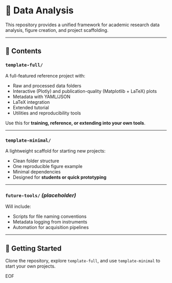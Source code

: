 # 🧠 Data Analysis

This repository provides a unified framework for academic research data analysis, figure creation, and project scaffolding.

---

## 📁 Contents

### `template-full/`
A full-featured reference project with:

- Raw and processed data folders
- Interactive (Plotly) and publication-quality (Matplotlib + LaTeX) plots
- Metadata with YAML/JSON
- LaTeX integration
- Extended tutorial
- Utilities and reproducibility tools

Use this for **training, reference, or extending into your own tools**.

---

### `template-minimal/`
A lightweight scaffold for starting new projects:

- Clean folder structure
- One reproducible figure example
- Minimal dependencies
- Designed for **students or quick prototyping**

---

### `future-tools/` *(placeholder)*
Will include:

- Scripts for file naming conventions
- Metadata logging from instruments
- Automation for acquisition pipelines

---

## 🧪 Getting Started

Clone the repository, explore `template-full`, and use `template-minimal` to start your own projects.

EOF